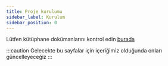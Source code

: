 ```yaml
---
title: Proje kurulumu
sidebar_label: Kurulum
sidebar_position: 0
---
```


Lütfen kütüphane dokümanlarını kontrol edin [burada](https://binary-com.github.io/deriv-api/)

:::caution
Gelecekte bu sayfalar için içeriğimiz olduğunda onları güncelleyeceğiz
:::

